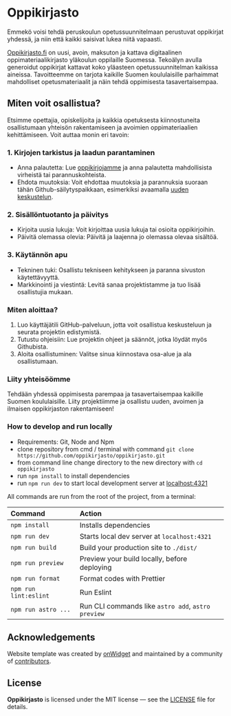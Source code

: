 # Oppikirjasto

Emmekö voisi tehdä peruskoulun opetussuunnitelmaan perustuvat oppikirjat yhdessä, ja niin että kaikki saisivat lukea niitä vapaasti.

[Oppikirjasto.fi](oppikirjasto.fi) on uusi, avoin, maksuton ja kattava digitaalinen oppimateriaalikirjasto yläkoulun oppilaille Suomessa. Tekoälyn avulla generoidut oppikirjat kattavat koko yläasteen opetussuunnitelman kaikissa aineissa. Tavoitteemme on tarjota kaikille Suomen koululaisille parhaimmat mahdolliset opetusmateriaalit ja näin tehdä oppimisesta tasavertaisempaa.

## Miten voit osallistua?

Etsimme opettajia, opiskelijoita ja kaikkia opetuksesta kiinnostuneita osallistumaan yhteisön rakentamiseen ja avoimien oppimateriaalien kehittämiseen. Voit auttaa monin eri tavoin:

### 1. Kirjojen tarkistus ja laadun parantaminen
- Anna palautetta: Lue [oppikirjojamme](oppikirjasto.fi) ja anna palautetta mahdollisista virheistä tai parannuskohteista.
- Ehdota muutoksia: Voit ehdottaa muutoksia ja parannuksia suoraan tähän Github-säilytyspaikkaan, esimerkiksi avaamalla [uuden keskustelun](https://github.com/oppikirjasto/oppikirjasto/issues).

### 2. Sisällöntuotanto ja päivitys
- Kirjoita uusia lukuja: Voit kirjoittaa uusia lukuja tai osioita oppikirjoihin.
- Päivitä olemassa olevia: Päivitä ja laajenna jo olemassa olevaa sisältöä.

### 3. Käytännön apu
- Tekninen tuki: Osallistu tekniseen kehitykseen ja paranna sivuston käytettävyyttä.
- Markkinointi ja viestintä: Levitä sanaa projektistamme ja tuo lisää osallistujia mukaan.

### Miten aloittaa?

1. Luo käyttäjätili GitHub-palveluun, jotta voit osallistua keskusteluun ja seurata projektin edistymistä.
2. Tutustu ohjeisiin: Lue projektin ohjeet ja säännöt, jotka löydät myös Githubista.
3. Aloita osallistuminen: Valitse sinua kiinnostava osa-alue ja ala osallistumaan.

### Liity yhteisöömme

Tehdään yhdessä oppimisesta parempaa ja tasavertaisempaa kaikille Suomen koululaisille. Liity projektiimme ja osallistu uuden, avoimen ja ilmaisen oppikirjaston rakentamiseen!

### How to develop and run locally

- Requirements: Git, Node and Npm
- clone repository from cmd / terminal with command `git clone https://github.com/oppikirjasto/oppikirjasto.git`
- from command line change directory to the new directory with `cd oppikirjasto`
- run `npm install` to install dependencies
- run `npm run dev` to start local development server at [localhost:4321](localhost:4321) 

All commands are run from the root of the project, from a terminal:

| Command               | Action                                             |
| :-------------------- | :------------------------------------------------- |
| `npm install`         | Installs dependencies                              |
| `npm run dev`         | Starts local dev server at `localhost:4321`        |
| `npm run build`       | Build your production site to `./dist/`            |
| `npm run preview`     | Preview your build locally, before deploying       |
| `npm run format`      | Format codes with Prettier                         |
| `npm run lint:eslint` | Run Eslint                                         |
| `npm run astro ...`   | Run CLI commands like `astro add`, `astro preview` |

## Acknowledgements

Website template was created by [onWidget](https://onwidget.com) and maintained by a community of [contributors](https://github.com/onwidget/astrowind/graphs/contributors).

## License

**Oppikirjasto** is licensed under the MIT license — see the [LICENSE](./LICENSE.md) file for details.
